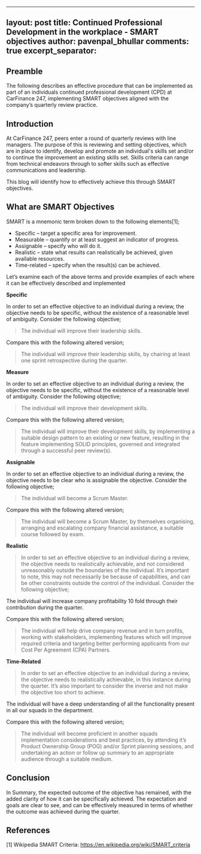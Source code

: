 
---
layout: post
title: Continued Professional Development in the workplace - SMART objectives
author: pavenpal_bhullar
comments: true
excerpt_separator: <!--more-->
---

## Preamble
The following describes an effective procedure that can be implemented as part of an individuals continued professional development (CPD) at CarFinance 247, implementing SMART objectives aligned with the company’s quarterly review practice.

## Introduction
At CarFinance 247, peers enter a round of quarterly reviews with line managers. The purpose of this is  reviewing and setting objectives, which are in place to identify, develop and promote an individual's skills set and/or to continue the improvement an existing skills set. Skills criteria can range from technical endeavors through to softer skills such as effective communications and leadership.

This blog will identify how to effectively achieve this through SMART objectives.

## What are SMART Objectives

SMART is a mnemonic term broken down to the following elements[1];

-	Specific – target a specific area for improvement.
-	Measurable – quantify or at least suggest an indicator of progress.
-	Assignable – specify who will do it.
-	Realistic – state what results can realistically be achieved, given available resources.
-	Time-related – specify when the result(s) can be achieved.


Let’s examine each of the above terms and provide examples of each where it can be effectively described and implemented

**Specific**

In order to set an effective objective to an individual during a review, the objective needs to be specific, without the existence of a reasonable level of ambiguity. Consider the following objective;

> The individual will improve their leadership skills.

Compare this with the following altered version;

> The individual will improve their leadership skills, by chairing at
> least one sprint retrospective during the quarter.

**Measure**

In order to set an effective objective to an individual during a review, the objective needs to be specific, without the existence of a reasonable level of ambiguity. Consider the following objective;

> The individual will improve their development skills.

Compare this with the following altered version;

> The individual will improve their development skills, by implementing
> a suitable design pattern to an existing or new feature, resulting in
> the feature implementing SOLID principles, governed and integrated
> through a successful peer review(s).

**Assignable**

In order to set an effective objective to an individual during a review, the objective needs to be clear who is assignable the objective. Consider the following objective;

> The individual will become a Scrum Master.

Compare this with the following altered version;

> The individual will become a Scrum Master, by themselves organising,
> arranging and  escalating company financial assistance,  a suitable
> course followed by exam.

**Realistic**

> In order to set an effective objective to an individual during a
> review, the objective needs to realistically achievable, and not
> considered unreasonably outside the boundaries of the individual. It’s
> important to note, this may not necessarily be because of
> capabilities, and can be other constraints outside the control of the
> individual. Consider the following objective;

The individual will increase company profitability 10 fold through their contribution during the quarter.

Compare this with the following altered version;

> The individual will help drive company revenue and in turn profits,
> working with stakeholders, implementing features which will improve
> required criteria and targeting better performing applicants from our
> Cost Per Agreement (CPA) Partners.

**Time-Related**

> In order to set an effective objective to an individual during a
> review, the objective needs to realistically achievable, in this
> instance during the quarter. It’s also important to consider the
> inverse and not make the objective too short to achieve.

The individual will have a deep understanding of all the functionality present in all our squads in the department.

Compare this with the following altered version;

> The individual will become proficient in another squads implementation
> considerations and best practices, by attending it’s Product Ownership
> Group (POG) and/or Sprint planning sessions, and undertaking an action
> or follow up summary to an appropriate audience through a suitable
> medium.

## Conclusion
In Summary, the expected outcome of the objective has remained, with the added clarity of how it can be specifically achieved. The expectation and goals are clear to see, and can be effectively measured in terms of whether the outcome was achieved during the quarter.

## References
[1] Wikipedia SMART Criteria: https://en.wikipedia.org/wiki/SMART_criteria
